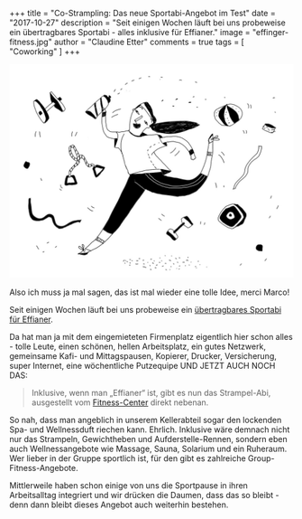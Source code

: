 +++
title = "Co-Strampling: Das neue Sportabi-Angebot im Test"
date = "2017-10-27"
description = "Seit einigen Wochen läuft bei uns probeweise ein übertragbares Sportabi - alles inklusive für Effianer."
image = "effinger-fitness.jpg"
author = "Claudine Etter"
comments = true
tags = [ "Coworking" ]
+++

![Effinger Fitness Abo](effinger-fitness.jpg)

Also ich muss ja mal sagen, das ist mal wieder eine tolle Idee, merci Marco!

Seit einigen Wochen läuft bei uns probeweise ein [übertragbares Sportabi für Effianer](/coworking/#preise).

Da hat man ja mit dem eingemieteten Firmenplatz eigentlich hier schon alles - tolle Leute, einen schönen, hellen Arbeitsplatz, ein gutes Netzwerk, gemeinsame Kafi- und Mittagspausen, Kopierer, Drucker, Versicherung, super Internet, eine wöchentliche Putzequipe UND JETZT AUCH NOCH DAS: 

> Inklusive, wenn man „Effianer“ ist, gibt es nun das Strampel-Abi, ausgestellt vom [Fitness-Center](http://www.fitness-plus.ch/) direkt nebenan. 

So nah, dass man angeblich in unserem Kellerabteil sogar den lockenden Spa- und Wellnessduft riechen kann. Ehrlich. Inklusive wäre demnach nicht nur das Strampeln, Gewichtheben und Aufderstelle-Rennen, sondern eben auch Wellnessangebote wie Massage, Sauna, Solarium und ein Ruheraum. Wer lieber in der Gruppe sportlich ist, für den gibt es zahlreiche Group-Fitness-Angebote. 

Mittlerweile haben schon einige von uns die Sportpause in ihren Arbeitsalltag integriert und wir drücken die Daumen, dass das so bleibt - denn dann bleibt dieses Angebot auch weiterhin bestehen.
